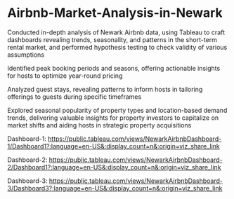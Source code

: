 # Airbnb-Market-Analysis-in-Newark

Conducted in-depth analysis of Newark Airbnb data, using Tableau to craft dashboards revealing trends, seasonality, and
patterns in the short-term rental market, and performed hypothesis testing to check validity of various assumptions

Identified peak booking periods and seasons, offering actionable insights for hosts to optimize year-round pricing

Analyzed guest stays, revealing patterns to inform hosts in tailoring offerings to guests during specific timeframes

Explored seasonal popularity of property types and location-based demand trends, delivering valuable insights for
property investors to capitalize on market shifts and aiding hosts in strategic property acquisitions

Dashboard-1: https://public.tableau.com/views/NewarkAirbnbDashboard-1/Dashboard1?:language=en-US&:display_count=n&:origin=viz_share_link

Dashboard-2: https://public.tableau.com/views/NewarkAirbnbDashboard-2/Dashboard1?:language=en-US&:display_count=n&:origin=viz_share_link

Dashboard-3: https://public.tableau.com/views/NewarkAirbnbDashboard-3/Dashboard3?:language=en-US&:display_count=n&:origin=viz_share_link
